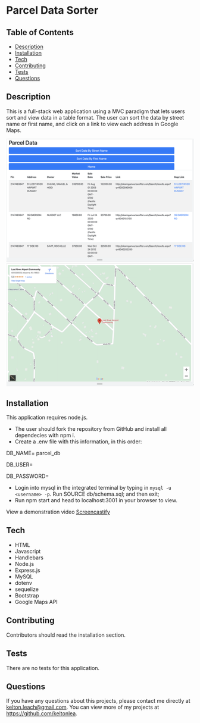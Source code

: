 # Parcel Data Sorter


## Table of Contents
* [Description](#Description)
* [Installation](#installation)
* [Tech](#Tech)
* [Contributing](#contributing)
* [Tests](#tests)
* [Questions](#questions)

## Description 
This is a full-stack web application using a MVC paradigm that lets users sort and view data in a table format. The user can sort the data by street name or first name, and click on a link to view each address in Google Maps.

![Screenshot of search results](./assets/images/parcelscreenshot.png)
![Screenshot of search results](./assets/images/parcelscreenshot2.png)



## Installation 
This application requires node.js.
* The user should fork the repository from GitHub and install all dependecies with npm i.
* Create a .env file with this information, in this order:

DB_NAME= parcel_db

DB_USER= 

DB_PASSWORD=



* Login into mysql in the integrated terminal by typing in `mysql -u <username> -p`. Run SOURCE db/schema.sql; and then exit;
* Run npm start and head to localhost:3001 in your browser to view.



View a demonstration video [Screencastify](https://drive.google.com/file/d/1zXL9n2XNTXXeI_J-wiiljiYJVsunzX1m/view)<br>

## Tech
* HTML
* Javascript
* Handlebars
* Node.js
* Express.js
* MySQL
* dotenv
* sequelize
* Bootstrap
* Google Maps API


## Contributing 
Contributors should read the installation section. 

## Tests
There are no tests for this application. 

## Questions
If you have any questions about this projects, please contact me directly at kelton.leach@gmail.com. You can view more of my projects at https://github.com/keltonlea.